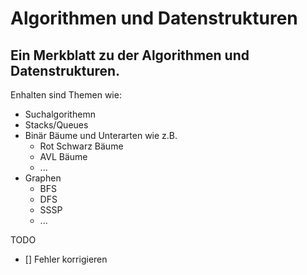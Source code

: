 # Algorithmen und Datenstrukturen
## Ein Merkblatt zu der Algorithmen und Datenstrukturen.
Enhalten sind Themen wie:

- Suchalgorithemn
- Stacks/Queues
- Binär Bäume und Unterarten wie z.B.
  - Rot Schwarz Bäume
  - AVL Bäume
  - ...
- Graphen
  - BFS 
  - DFS
  - SSSP
  - ...


TODO 
- [] Fehler korrigieren